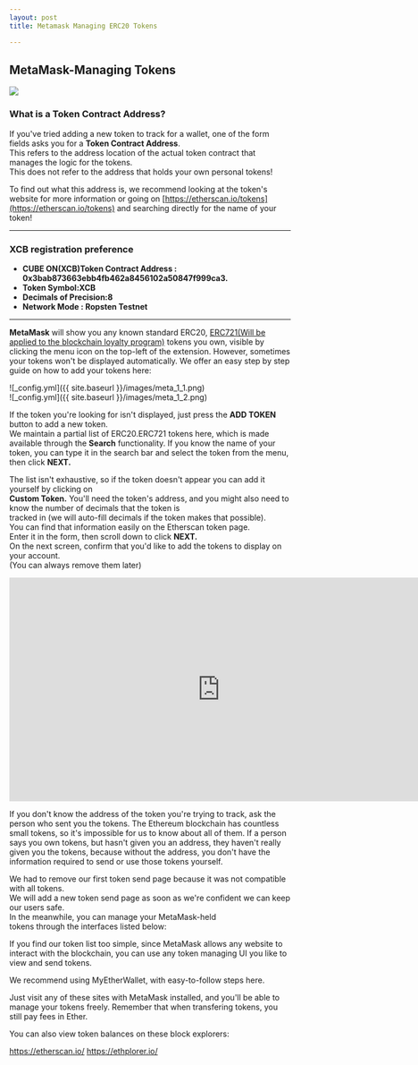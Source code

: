 ```yaml
---
layout: post
title: Metamask Managing ERC20 Tokens 

---
```




## MetaMask-Managing Tokens
<img src="https://cryptobitgames.com/wp-content/uploads/2018/03/metamask-banner-696x412.jpg">
<!-- ![_config.yml]({{ site.baseurl }}/images/metamask-logo-eyes.png) -->

### What is a Token Contract Address?

If you've tried adding a new token to track for a wallet, one of the form fields asks you for a **Token Contract Address**.   
This refers to the address location of the actual token contract that manages the logic for the tokens.   
This does not refer to the address that holds your own personal tokens!

To find out what this address is, we recommend looking at the token's website for more information or going on 
[https://etherscan.io/tokens](https://etherscan.io/tokens) and searching directly for the name of your token!

---
### XCB registration preference  

- **CUBE ON(XCB)Token Contract Address :**  
  **0x3bab873663ebb4fb462a8456102a50847f999ca3.**
- **Token Symbol:XCB**  
- **Decimals of Precision:8** 
- **Network Mode : Ropsten Testnet**  
---


**MetaMask** will show you any known standard ERC20, [ERC721(Will be applied to the blockchain loyalty program)](https://github.com/wooriapt/wooriapt.github.io/blob/master/_posts/2018-07-02-Loyalty%20Programsv.md "ERC721(Will be applied to the blockchain loyalty program)")   tokens you own, 
visible by clicking the menu icon on the top-left of the extension. 
However, sometimes your tokens won't be displayed automatically. 
We offer an easy step by step guide on how to add your tokens here:

![_config.yml]({{ site.baseurl }}/images/meta_1_1.png)   
![_config.yml]({{ site.baseurl }}/images/meta_1_2.png)
 

If the token you're looking for isn't displayed, just press the **ADD TOKEN** button to add a new token.   
We maintain a partial list of ERC20.ERC721 tokens here, which is made available through the **Search** functionality. 
If you know the name of your token, you can type it in the search bar and select the token from 
the menu, then click **NEXT.** 

<!--
![_config.yml]({{ site.baseurl }}/images/Screen Shot 2018-05-31 at 5.55.56 PM.png) (width="70" height="70")   
![_config.yml]({{ site.baseurl }}/images/Screen Shot 2018-05-31 at 5.56.03 PM.png) (width="70" height="70") 
-->

 

The list isn't exhaustive, so if the token doesn't appear you can add it yourself by clicking on   
**Custom Token.** You'll need the token's address, and you might also need to know the number of decimals that the token is   
tracked in (we will auto-fill decimals if the token makes that possible).   
You can find that information easily on the Etherscan token page.   
Enter it in the form, then scroll down to click **NEXT.**   
On the next screen, confirm that you'd like to add the tokens to display on your account.     
(You can always remove them later)

 
<iframe width="753" height="400" src="https://www.youtube.com/embed/6Gf_kRE4MJU" frameborder="0" allow="autoplay; encrypted-media" allowfullscreen></iframe>  


 

If you don't know the address of the token you're trying to track, ask the person who sent you the tokens. 
The Ethereum blockchain has countless small tokens, so it's impossible for us to know about all of them. 
If a person says you own tokens, but hasn't given you an address, they haven't really given you the tokens, 
because without the address, you don't have the information required to send or use those tokens yourself.

We had to remove our first token send page because it was not compatible with all tokens.   
We will add a new token send page as soon as we're confident we can keep our users safe.   
In the meanwhile, you can manage your MetaMask-held   
tokens through the interfaces listed below:  


If you find our token list too simple, since MetaMask allows any website to interact with the blockchain, you can use any 
token managing UI you like to view and send tokens.

We recommend using MyEtherWallet, with easy-to-follow steps here.

Just visit any of these sites with MetaMask installed, and you'll be able to manage your tokens freely. 
Remember that when transfering tokens, you still pay fees in Ether.

You can also view token balances on these block explorers:

https://etherscan.io/
https://ethplorer.io/
